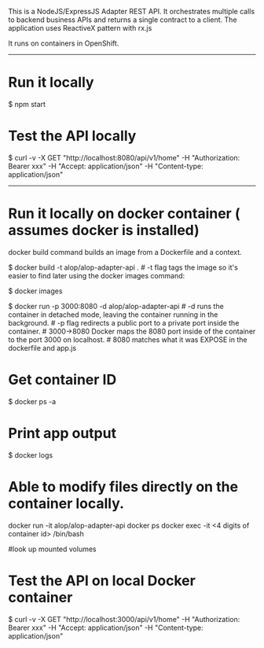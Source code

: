 This is a NodeJS/ExpressJS Adapter REST API. It orchestrates multiple calls to backend business APIs and returns a single contract to a client. The application uses ReactiveX pattern with rx.js

It runs on containers in OpenShift.

---------------

# Run it locally
$ npm start

# Test the API locally
$ curl -v -X GET "http://localhost:8080/api/v1/home" -H "Authorization: Bearer xxx" -H "Accept: application/json" -H "Content-type: application/json" 

-------------------------
# Run it locally on docker container ( assumes docker is installed)
docker build command builds an image from a Dockerfile and a context. 

$ docker build -t alop/alop-adapter-api .
	# -t flag tags the image so it's easier to find later using the docker images command:

$ docker images

$ docker run -p 3000:8080 -d alop/alop-adapter-api
	# -d runs the container in detached mode, leaving the container running in the background.
	# -p flag redirects a public port to a private port inside the container.
	# 3000->8080 Docker maps the 8080 port inside of the container to the port 3000 on localhost.
	# 8080 matches what it was EXPOSE in the dockerfile and app.js

# Get container ID
$ docker ps -a

# Print app output
$ docker logs <container id>


# Able to modify files directly on the container locally. 
docker run -it alop/alop-adapter-api
docker ps
docker exec -it <4 digits of container id> /bin/bash

#look up mounted volumes


# Test the API on local Docker container
$ curl -v -X GET "http://localhost:3000/api/v1/home" -H "Authorization: Bearer xxx" -H "Accept: application/json" -H "Content-type: application/json" 

